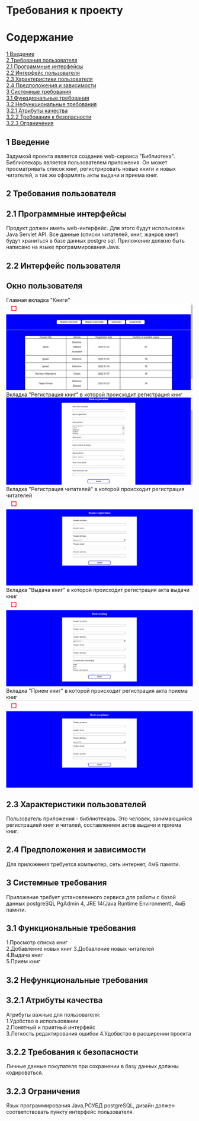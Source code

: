 # Требования к проекту 
# Содержание 
[1 Введение](https://github.com/vladichek12/TRITPO/blob/main/README.md#1-введение)  
[2 Требования пользователя](https://github.com/vladichek12/TRITPO/blob/main/README.md#2-требования-пользователя)  
[2.1 Программные интерфейсы](https://github.com/vladichek12/TRITPO/blob/main/README.md#21-программные-интерфейсы)  
[2.2 Интерфейс пользователя](https://github.com/vladichek12/TRITPO/blob/main/README.md#22-интерфейс-пользователя)  
[2.3 Характеристики пользователя](https://github.com/vladichek12/TRITPO/blob/main/README.md#23-характеристики-пользователей)  
[2.4 Предположения и зависимости](https://github.com/vladichek12/TRITPO/blob/main/README.md#24-предположения-и-зависимости)  
[3 Системные требования](https://github.com/vladichek12/TRITPO/blob/main/README.md#3-системные-требования)  
[3.1 Функциональные требования](https://github.com/vladichek12/TRITPO/blob/main/README.md#31-функциональные-требования)  
[3.2 Нефункциональные требования](https://github.com/vladichek12/TRITPO/blob/main/README.md#32-нефункциональные-требования)  
[3.2.1 Атрибуты качества](https://github.com/vladichek12/TRITPO/blob/main/README.md#321-атрибуты-качества)  
[3.2.2 Требования к безопасности](https://github.com/vladichek12/TRITPO/blob/main/README.md#322-требования-к-безопасности)  
[3.2.3 Ограничения](https://github.com/vladichek12/TRITPO/README.md#323-ограничения)
## 1 Введение  
Задумкой проекта является создание web-сервиса "Библиотека". Библиотекарь является пользователем приложения. Он может просматривать список книг, регистрировать новые книги и новых читателей, а так же оформлять акты выдачи и приема книг. 
## 2 Требования пользователя  
## 2.1 Программные интерфейсы 
Продукт должен иметь web-интерфейс. Для этого будут использован Java Servlet API. Все данные  (списки читателей, книг, жанров книг) будут храниться в базе данных postgre sql. Приложение должно быть написано на языке программирования Java.  
## 2.2 Интерфейс пользователя  
## Окно пользователя  
Главная вкладка "Книги"  
![](https://github.com/vladichek12/TRITPO/blob/main/sapmples/main.jpg)  
Вкладка "Регистрация книг" в которой происходит регистрация книг  
![](https://github.com/vladichek12/TRITPO/blob/main/sapmples/book_registration.jpg) 
Вкладка "Регистрация читателей" в которой происходит регистрация читателей  
![](https://github.com/vladichek12/TRITPO/blob/main/sapmples/reader_registration.jpg) 
Вкладка "Выдача книг" в которой происходит регистрация акта выдачи книг  
![](https://github.com/vladichek12/TRITPO/blob/main/sapmples/book_lending.jpg) 
Вкладка "Прием книг" в которой происходит регистрация акта приема книг  
![](https://github.com/vladichek12/TRITPO/blob/main/sapmples/book_acceptance.jpg) 
## 2.3 Характеристики пользователей  
Пользователь приложения - библиотекарь. Это человек, занимающийся регистрацией книг и читалей, составлением актов выдачи и приема книг.
## 2.4 Предположения и зависимости 
Для приложения требуется компьютер, сеть интернет, 4мБ памяти.
## 3 Системные требования  
Приложение требует установленного сервиcа для работы с базой данных postgreSQL PgAdmin 4, JRE 14(Java Runtime Environment), 4мБ памяти.
## 3.1 Функциональные требования 
1.Просмотр списка книг  
2.Добавление новых книг
3.Добавление новых читателей  
4.Выдача книг  
5.Прием книг  
## 3.2 Нефункциональные требования  
## 3.2.1 Атрибуты качества
Атрибуты важные для пользователя:  
1.Удобство в использовании  
2.Понятный и приятный интерфейс   
3.Легкость редактирования ошибок
4.Удобвство в расширении проекта
## 3.2.2 Требования к безопасности  
Личные данные покупателя при сохранении в базу данных должны кодироваться. 
## 3.2.3 Ограничения    
Язык программирования Java,РСУБД postgreSQL, дизайн должен соответствовать пункту интерфейс пользователя.
